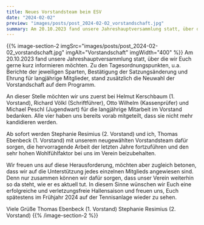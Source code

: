 ```yaml
---
title: Neues Vorstandsteam beim ESV
date: "2024-02-02"
preview: "images/posts/post_2024-02-02_vorstandschaft.jpg"
summary: Am 20.10.2023 fand unsere Jahreshauptversammlung statt, über die wir Euch gerne kurz informieren möchten. Zu den Tagesordnungspunkten, u.a. Berichte der jeweiligen Sparten, Bestätigung de...
---
```


{{% image-section-2 imgSrc="images/posts/post_2024-02-02_vorstandschaft.jpg" imgAlt="Vorstandschaft" imgWidth="400" %}}
Am 20.10.2023 fand unsere Jahreshauptversammlung statt, über die wir Euch gerne kurz informieren möchten. Zu den Tagesordnungspunkten, u.a. Berichte der jeweiligen Sparten, Bestätigung der Satzungsänderung und Ehrung für langjährige Mitglieder, stand zusätzlich die Neuwahl der Vorstandschaft auf dem Programm.

An dieser Stelle möchten wir uns zuerst bei Helmut Kerschbaum (1. Vorstand), Richard Völkl (Schriftführer), Otto Wilhelm (Kassenprüfer) und Michael Peschl (Jugendwart) für die langjährige Mitarbeit im Vorstand bedanken. Alle vier haben uns bereits vorab mitgeteilt, dass sie nicht mehr kandidieren werden.

Ab sofort werden Stephanie Resimius (2. Vorstand) und ich, Thomas Ebenbeck (1. Vorstand) mit unserem neugewählten Vorstandsteam dafür sorgen, die hervorragende Arbeit der letzten Jahre fortzuführen und den sehr hohen Wohlfühlfaktor bei uns im Verein beizubehalten.

Wir freuen uns auf diese Herausforderung, möchten aber zugleich betonen, dass wir auf die Unterstützung jedes einzelnen Mitglieds angewiesen sind. Denn nur zusammen können wir dafür sorgen, dass unser Verein weiterhin so da steht, wie er es aktuell tut. In diesem Sinne wünschen wir Euch eine erfolgreiche und verletzungsfreie Hallensaison und freuen uns, Euch spätestens im Frühjahr 2024 auf der Tennisanlage wieder zu sehen.

Viele Grüße
Thomas Ebenbeck (1. Vorstand)
Stephanie Resimius (2. Vorstand)
{{% /image-section-2 %}}
